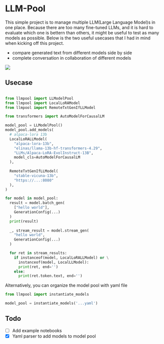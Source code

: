 # LLM-Pool

This simple project is to manage multiple LLM(Large Language Model)s in one place. Because there are too many fine-tuned LLMs, and it is hard to evaluate which one is bettern than others, it might be useful to test as many models as possible. Below is the two useful usecases that I had in mind when kicking off this project.

- compare generated text from different models side by side
- complete conversation in collaboration of different models

![](https://i.ibb.co/GH55nWs/2023-05-09-12-09-58.png)

## Usecase

```python

from llmpool import LLModelPool
from llmpool import LocalLoRAModel
from llmpool import RemoteTxtGenIfLLModel

from transformers import AutoModelForCausalLM

model_pool = LLModelPool()
model_pool.add_models(
  # alpaca-lora 13b
  LocalLoRALLModel(
    "alpaca-lora-13b",
    "elinas/llama-13b-hf-transformers-4.29",
    "LLMs/Alpaca-LoRA-EvolInstruct-13B",
    model_cls=AutoModelForCausalLM
  ),
  
  RemoteTxtGenIfLLModel(
    "stable-vicuna-13b",
    "https://...:8080"
  ),
)

for model in model_pool:
  result = model.batch_gen(
    ["hello world"], 
    GenerationConfig(...)
  )
  print(result)
  
  _, stream_result = model.stream_gen(
    "hello world",
    GenerationConfig(...)
  )

  for ret in stream_results:
    if instanceof(model, LocalLoRALLModel) or \
      instanceof(model, LocalLLModel):
      print(ret, end='')
    else:
      print(ret.token.text, end='')

```

Alternatively, you can organize the model pool with yaml file

```python
from llmpool import instantiate_models

model_pool = instantiate_models('...yaml')
```

## Todo
- [ ] Add example notebooks
- [X] Yaml parser to add models to model pool
